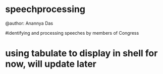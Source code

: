 # speechprocessing
@author: Anannya Das


#identifying and processing speeches by members of Congress





# using tabulate to display in shell for now, will update later
